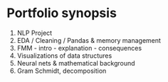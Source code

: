 # Portfolio synopsis

1. NLP Project
2. EDA / Cleaning / Pandas & memory management
3. FMM - intro - explanation - consequences
4. Visualizations of data structures
5. Neural nets & mathematical background
6. Gram Schmidt, decomposition

